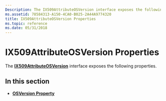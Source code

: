 ```yaml
---
Description: The IX509AttributeOSVersion interface exposes the following properties.
ms.assetid: 78584313-A150-4CA0-B025-2A44A9774320
title: IX509AttributeOSVersion Properties
ms.topic: reference
ms.date: 05/31/2018
---
```


# IX509AttributeOSVersion Properties

The [**IX509AttributeOSVersion**](/windows/desktop/api/CertEnroll/nn-certenroll-ix509attributeosversion) interface exposes the following properties.

## In this section

-   [**OSVersion Property**](/windows/desktop/api/CertEnroll/nf-certenroll-ix509attributeosversion-get_osversion)

 

 



